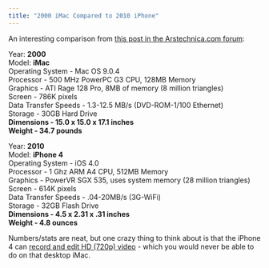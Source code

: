 ```yaml
---
title: "2000 iMac Compared to 2010 iPhone"
---
```

<p>An interesting comparison from <a href="http://arstechnica.com/civis/viewtopic.php?f=19&t=1114049">this post in the Arstechnica.com forum</a>:</p>
<p>Year: <strong>2000</strong><br />
Model: <strong>iMac</strong><br />
Operating System - Mac OS 9.0.4<br />
Processor - 500 MHz PowerPC G3 CPU, 128MB Memory<br />
Graphics - ATI Rage 128 Pro, 8MB of memory (8 million triangles)<br />
Screen - 786K pixels<br />
Data Transfer Speeds - 1.3-12.5 MB/s (DVD-ROM-1/100 Ethernet)<br />
Storage - 30GB Hard Drive<br />
<strong>Dimensions - 15.0 x 15.0 x 17.1 inches</strong><br />
<strong>Weight - 34.7 pounds</strong></p>
<p>Year: <strong>2010</strong><br />
Model: <strong>iPhone 4</strong><br />
Operating System - iOS 4.0<br />
Processor - 1 Ghz ARM A4 CPU, 512MB Memory<br />
Graphics - PowerVR SGX 535, uses system memory (28 million triangles)<br />
Screen - 614K pixels<br />
Data Transfer Speeds - .04-20MB/s (3G-WiFi)<br />
Storage - 32GB Flash Drive<br />
<strong>Dimensions - 4.5 x 2.31 x .31 inches</strong><br />
<strong>Weight - 4.8 ounces</strong></p>
<p>Numbers/stats are neat, but one crazy thing to think about is that the iPhone 4 can <a href="http://www.apple.com/iphone/features/hd-video-recording.html">record and edit HD (720p) video</a> - which you would never be able to do on that desktop iMac.</p>
